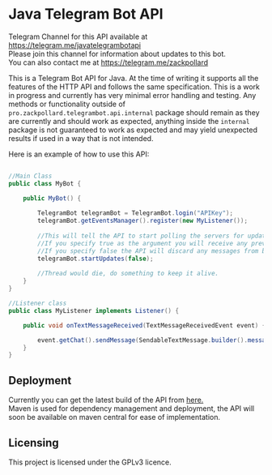 # Java Telegram Bot API

Telegram Channel for this API available at https://telegram.me/javatelegrambotapi   
Please join this channel for information about updates to this bot.   
You can also contact me at https://telegram.me/zackpollard

This is a Telegram Bot API for Java. At the time of writing it supports all the features of the HTTP API and follows the same specification. This is a work in progress and currently has very minimal error handling and testing. Any methods or functionality outside of `pro.zackpollard.telegrambot.api.internal` package should remain as they are currently and should work as expected, anything inside the `internal` package is not guaranteed to work as expected and may yield unexpected results if used in a way that is not intended.

Here is an example of how to use this API:

```java

//Main Class
public class MyBot {

    public MyBot() {
    
        TelegramBot telegramBot = TelegramBot.login("APIKey");
        telegramBot.getEventsManager().register(new MyListener());
        
        //This will tell the API to start polling the servers for updates
        //If you specify true as the argument you will receive any previous messages before the bot started.
        //If you specify false the API will discard any messages from before the bot was started.
        telegramBot.startUpdates(false);
        
        //Thread would die, do something to keep it alive.
    }
}

//Listener class
public class MyListener implements Listener() {

    public void onTextMessageReceived(TextMessageReceivedEvent event) {

        event.getChat().sendMessage(SendableTextMessage.builder().message("You sent me a text based message!").replyTo(event.getMessage()).build(), telegramBot);
    }
}
```
## Deployment

Currently you can get the latest build of the API from [here.](http://www.zackpollard.pro/at-file-uploads/jtelegram-botapi-0.2.3.jar)  
Maven is used for dependency management and deployment, the API will soon be available on maven central for ease of implementation.

## Licensing

This project is licensed under the GPLv3 licence.
